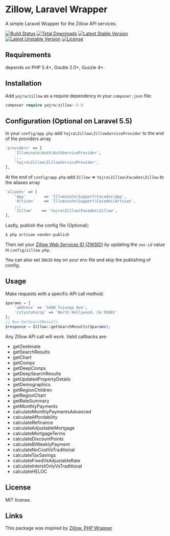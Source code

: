 Zillow, Laravel Wrapper
================================

A simple Laravel Wrapper for the Zillow API services.

[![Build Status](https://travis-ci.org/yajra/zillow.png?branch=master)](https://travis-ci.org/yajra/zillow)
[![Total Downloads](https://poser.pugx.org/yajra/zillow/downloads.png)](https://packagist.org/packages/yajra/zillow)
[![Latest Stable Version](https://poser.pugx.org/yajra/zillow/v/stable.png)](https://packagist.org/packages/yajra/zillow)
[![Latest Unstable Version](https://poser.pugx.org/yajra/zillow/v/unstable.svg)](https://packagist.org/packages/yajra/zillow)
[![License](https://poser.pugx.org/yajra/zillow/license.svg)](https://packagist.org/packages/yajra/zillow)


Requirements
------------

depends on PHP 5.4+, Goutte 2.0+, Guzzle 4+.

Installation
------------

Add `yajra/zillow` as a require dependency in your `composer.json` file:

```php
composer require yajra/zillow:~3.0
```

Configuration (Optional on Laravel 5.5)
-------------
In your `config/app.php` add `Yajra\Zillow\ZillowServiceProvider` to the end of the providers array
```php
'providers' => [
    'Illuminate\Auth\AuthServiceProvider',
    ...
    'Yajra\Zillow\ZillowServiceProvider',
],
```

At the end of `config/app.php` add `Zillow` => `Yajra\Zillow\Facades\Zillow` to the aliases array
```php
'aliases' => [
    'App'        => 'Illuminate\Support\Facades\App',
    'Artisan'    => 'Illuminate\Support\Facades\Artisan',
    ...
    'Zillow'    => 'Yajra\Zillow\Facades\Zillow',
],
```

Lastly, publish the config file (Optional):

```php
$ php artisan vendor:publish
```

Then set your [Zillow Web Services ID (ZWSID)](http://www.zillow.com/webservice/Registration.htm) by updating the `zws-id` value in `config/zillow.php`.

You can also set `ZWSID` key on your env file and skip the publishing of config.

Usage
------------

Make requests with a specific API call method:

```php
$params = [
    'address' => '5400 Tujunga Ave',
    'citystatezip' => 'North Hollywood, CA 91601'
];
// Run GetSearchResults
$response = Zillow::getSearchResults($params);
```

Any Zillow API call will work. Valid callbacks are:

- getZestimate
- getSearchResults
- getChart
- getComps
- getDeepComps
- getDeepSearchResults
- getUpdatedPropertyDetails
- getDemographics
- getRegionChildren
- getRegionChart
- getRateSummary
- getMonthlyPayments
- calculateMonthlyPaymentsAdvanced
- calculateAffordability
- calculateRefinance
- calculateAdjustableMortgage
- calculateMortgageTerms
- calculateDiscountPoints
- calculateBiWeeklyPayment
- calculateNoCostVsTraditional
- calculateTaxSavings
- calculateFixedVsAdjustableRate
- calculateInterstOnlyVsTraditional
- calculateHELOC


License
-------

MIT license.

Links
-----
This package was inspired by [Zillow, PHP Wrapper](https://github.com/VinceG/zillow)
